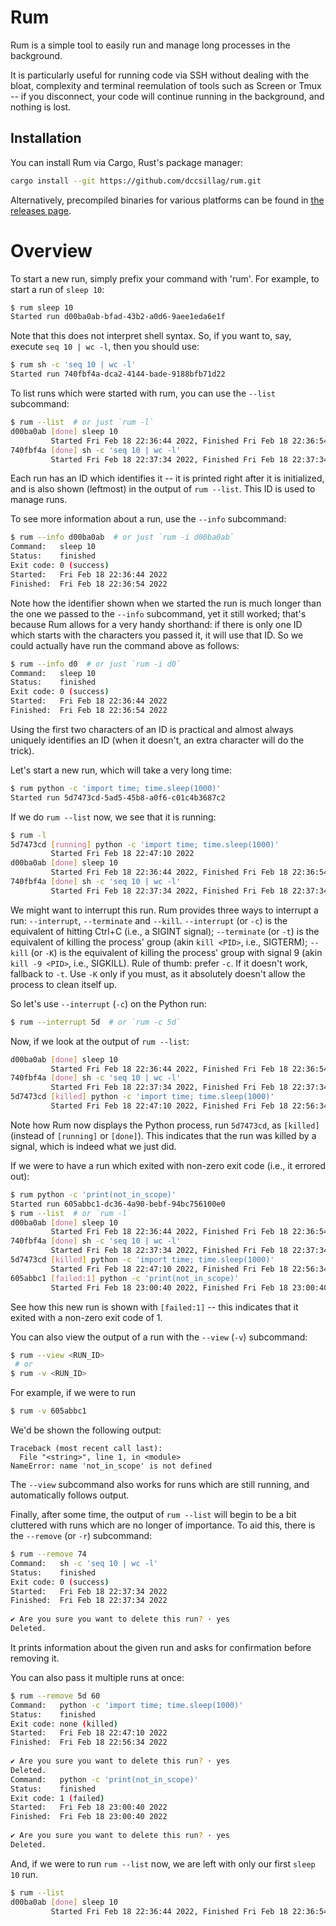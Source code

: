 # Rum

Rum is a simple tool to easily run and manage long processes in the background.
<!-- TODO more intro text? -->

It is particularly useful for running code via SSH without dealing with the bloat, complexity and terminal reemulation of tools such as Screen or Tmux -- if you disconnect, your code will continue running in the background, and nothing is lost.

## Installation

You can install Rum via Cargo, Rust's package manager:

```sh
cargo install --git https://github.com/dccsillag/rum.git
```

Alternatively, precompiled binaries for various platforms can be found in [the releases page](https://github.com/dccsillag/rum/releases/latest).

# Overview

To start a new run, simply prefix your command with 'rum'. For example, to start a run of `sleep 10`:

```sh
$ rum sleep 10
Started run d00ba0ab-bfad-43b2-a0d6-9aee1eda6e1f
```

Note that this does not interpret shell syntax. So, if you want to, say, execute `seq 10 | wc -l`, then you should use:

```sh
$ rum sh -c 'seq 10 | wc -l'
Started run 740fbf4a-dca2-4144-bade-9188bfb71d22
```

To list runs which were started with rum, you can use the `--list` subcommand:

```sh
$ rum --list  # or just `rum -l`
d00ba0ab [done] sleep 10
         Started Fri Feb 18 22:36:44 2022, Finished Fri Feb 18 22:36:54 2022
740fbf4a [done] sh -c 'seq 10 | wc -l'
         Started Fri Feb 18 22:37:34 2022, Finished Fri Feb 18 22:37:34 2022
```

Each run has an ID which identifies it -- it is printed right after it is initialized, and is also shown (leftmost) in the output of `rum --list`.
This ID is used to manage runs.

To see more information about a run, use the `--info` subcommand:

```sh
$ rum --info d00ba0ab  # or just `rum -i d00ba0ab`
Command:   sleep 10
Status:    finished
Exit code: 0 (success)
Started:   Fri Feb 18 22:36:44 2022
Finished:  Fri Feb 18 22:36:54 2022
```

Note how the identifier shown when we started the run is much longer than the one we passed to the `--info` subcommand, yet it still worked; that's because Rum allows for a very handy shorthand: if there is only one ID which starts with the characters you passed it, it will use that ID. So we could actually have run the command above as follows:

```sh
$ rum --info d0  # or just `rum -i d0`
Command:   sleep 10
Status:    finished
Exit code: 0 (success)
Started:   Fri Feb 18 22:36:44 2022
Finished:  Fri Feb 18 22:36:54 2022
```

Using the first two characters of an ID is practical and almost always uniquely identifies an ID (when it doesn't, an extra character will do the trick).

Let's start a new run, which will take a very long time:

```sh
$ rum python -c 'import time; time.sleep(1000)'
Started run 5d7473cd-5ad5-45b8-a0f6-c01c4b3687c2
```

If we do `rum --list` now, we see that it is running:

```sh
$ rum -l
5d7473cd [running] python -c 'import time; time.sleep(1000)'
         Started Fri Feb 18 22:47:10 2022
d00ba0ab [done] sleep 10
         Started Fri Feb 18 22:36:44 2022, Finished Fri Feb 18 22:36:54 2022
740fbf4a [done] sh -c 'seq 10 | wc -l'
         Started Fri Feb 18 22:37:34 2022, Finished Fri Feb 18 22:37:34 2022
```

We might want to interrupt this run.
Rum provides three ways to interrupt a run: `--interrupt`, `--terminate` and `--kill`. `--interrupt` (or `-c`) is the equivalent of hitting Ctrl+C (i.e., a SIGINT signal); `--terminate` (or `-t`) is the equivalent of killing the process' group (akin `kill <PID>`, i.e., SIGTERM); `--kill` (or `-K`) is the equivalent of killing the process' group with signal 9 (akin `kill -9 <PID>`, i.e., SIGKILL).
Rule of thumb: prefer `-c`. If it doesn't work, fallback to `-t`. Use `-K` only if you must, as it absolutely doesn't allow the process to clean itself up.

So let's use `--interrupt` (`-c`) on the Python run:

```sh
$ rum --interrupt 5d  # or `rum -c 5d`
```

Now, if we look at the output of `rum --list`:

```sh
d00ba0ab [done] sleep 10
         Started Fri Feb 18 22:36:44 2022, Finished Fri Feb 18 22:36:54 2022
740fbf4a [done] sh -c 'seq 10 | wc -l'
         Started Fri Feb 18 22:37:34 2022, Finished Fri Feb 18 22:37:34 2022
5d7473cd [killed] python -c 'import time; time.sleep(1000)'
         Started Fri Feb 18 22:47:10 2022, Finished Fri Feb 18 22:56:34 2022
```

Note how Rum now displays the Python process, run `5d7473cd`, as `[killed]` (instead of `[running]` or `[done]`). This indicates that the run was killed by a signal, which is indeed what we just did.

If we were to have a run which exited with non-zero exit code (i.e., it errored out):

```sh
$ rum python -c 'print(not_in_scope)'
Started run 605abbc1-dc36-4a90-bebf-94bc756100e0
$ rum --list  # or `rum -l`
d00ba0ab [done] sleep 10
         Started Fri Feb 18 22:36:44 2022, Finished Fri Feb 18 22:36:54 2022
740fbf4a [done] sh -c 'seq 10 | wc -l'
         Started Fri Feb 18 22:37:34 2022, Finished Fri Feb 18 22:37:34 2022
5d7473cd [killed] python -c 'import time; time.sleep(1000)'
         Started Fri Feb 18 22:47:10 2022, Finished Fri Feb 18 22:56:34 2022
605abbc1 [failed:1] python -c 'print(not_in_scope)'
         Started Fri Feb 18 23:00:40 2022, Finished Fri Feb 18 23:00:40 2022
```

See how this new run is shown with `[failed:1]` -- this indicates that it exited with a non-zero exit code of 1.

You can also view the output of a run with the `--view` (`-v`) subcommand:

```sh
$ rum --view <RUN_ID>
 # or
$ rum -v <RUN_ID>
```

For example, if we were to run

```sh
$ rum -v 605abbc1
```

We'd be shown the following output:

```text
Traceback (most recent call last):
  File "<string>", line 1, in <module>
NameError: name 'not_in_scope' is not defined
```

The `--view` subcommand also works for runs which are still running, and automatically follows output.

<!-- TODO opening output in a pager -->

Finally, after some time, the output of `rum --list` will begin to be a bit cluttered with runs which are no longer of importance. To aid this, there is the `--remove` (or `-r`) subcommand:

```sh
$ rum --remove 74
Command:   sh -c 'seq 10 | wc -l'
Status:    finished
Exit code: 0 (success)
Started:   Fri Feb 18 22:37:34 2022
Finished:  Fri Feb 18 22:37:34 2022
 
✔ Are you sure you want to delete this run? · yes
Deleted.
```

It prints information about the given run and asks for confirmation before removing it.

You can also pass it multiple runs at once:

```sh
$ rum --remove 5d 60
Command:   python -c 'import time; time.sleep(1000)'
Status:    finished
Exit code: none (killed)
Started:   Fri Feb 18 22:47:10 2022
Finished:  Fri Feb 18 22:56:34 2022
 
✔ Are you sure you want to delete this run? · yes
Deleted.
Command:   python -c 'print(not_in_scope)'
Status:    finished
Exit code: 1 (failed)
Started:   Fri Feb 18 23:00:40 2022
Finished:  Fri Feb 18 23:00:40 2022
 
✔ Are you sure you want to delete this run? · yes
Deleted.
```

And, if we were to run `rum --list` now, we are left with only our first `sleep 10` run.

```sh
$ rum --list
d00ba0ab [done] sleep 10
         Started Fri Feb 18 22:36:44 2022, Finished Fri Feb 18 22:36:54 2022
```
